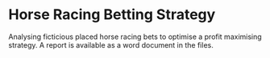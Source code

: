 # Horse Racing Betting Strategy

Analysing ficticious placed horse racing bets to optimise a profit maximising strategy. A report is available as a word document in the files.
